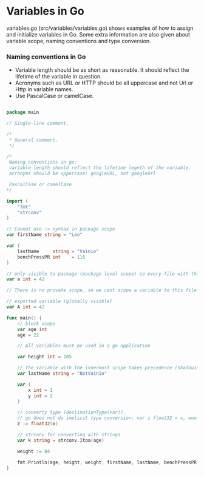 # Variables in Go

variables.go (src/variables/variables.go) shows examples of how to assign and initialize variables in Go. Some extra information are also given about variable scope, naming conventions and type conversion.

### Naming conventions in Go
- Variable length should be as short as reasonable. It should reflect the lifetime of the variable in question.
- Acronyms such as URL or HTTP should be all uppercase and not Url or Http in variable names.
- Use PascalCase or camelCase.

```go

package main

// Single-line comment.

/*
 * General comment.
 */

/*
 Naming conventions in go:
 variable length should reflect the lifetime legnth of the variable.
 acronyms should be uppercase: googleURL, not googleUrl

 PascalCase or camelCase
*/

import (
	"fmt"
	"strconv"
)

// Cannot use := syntax in package scope
var firstName string = "Leo"

var (
	lastName     string = "Vainio"
	benchPressPR int    = 115
)

// only visible to package (package level scope) so every file with this package can see this.
var a int = 42

// There is no private scope. so we cant scope a variable to this file specifically

// exported variable (globally visible)
var A int = 42

func main() {
	// block scope
	var age int
	age = 22

	// All variables must be used in a go application

	var height int = 185

	// the variable with the innermost scope takes precedence (shadowing)
	var lastName string = "NotVainio"

	var (
		x int = 1
		y int = 2
	)

	// converty type (destinationType(var)).
	// go does not do implicit type conversion: var z float32 = x, would not work
	z := float32(x)

	// strconv for converting with strings
	var k string = strconv.Itoa(age)

	weight := 84

	fmt.Println(age, height, weight, firstName, lastName, benchPressPR, x, y, z, k)
}

```
